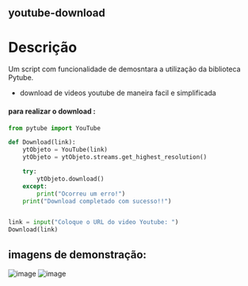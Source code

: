 ## youtube-download


# Descrição
Um script com funcionalidade de demosntara a utilização da biblioteca Pytube.

- download de videos youtube de maneira facil e simplificada



#### para realizar o download :

```python
from pytube import YouTube

def Download(link):
    ytObjeto = YouTube(link)
    ytObjeto = ytObjeto.streams.get_highest_resolution()

    try:
        ytObjeto.download()
    except:
        print("Ocorreu um erro!")
    print("Download completado com sucesso!!")


link = input("Coloque o URL do video Youtube: ")
Download(link)

```


## imagens de demonstração:

![image](https://user-images.githubusercontent.com/116848225/210183467-fe8f96b6-075e-472b-b32b-200f3e11f88d.png)
![image](https://user-images.githubusercontent.com/116848225/210183514-e2a16bff-c93a-4378-b679-a57120db5c3b.png)


